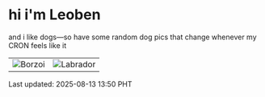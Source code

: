 # hi i'm Leoben

and i like dogs—so have some random dog pics that change whenever my CRON feels like it

|  |  |
|--------|----------|
| ![Borzoi](https://random-dog-vercel.vercel.app/api/random-borzoi?v=1755064215) | ![Labrador](https://random-dog-vercel.vercel.app/api/random-labrador?v=1755064215) |

Last updated: 2025-08-13 13:50 PHT
